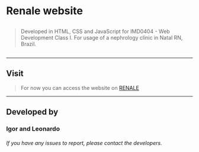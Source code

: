 # Renale website

## 

> Developed in HTML, CSS and JavaScript for IMD0404 - Web Development Class I. For usage of a nephrology clinic in Natal RN, Brazil. 

##

----
## Visit
> For now you can access the website on [RENALE](renale.netlify.com)

----
## Developed by

### Igor and Leonardo

###### If you have any issues to report, please contact the developers.
